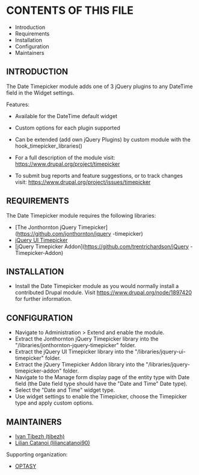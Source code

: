 # CONTENTS OF THIS FILE

 * Introduction
 * Requirements
 * Installation
 * Configuration
 * Maintainers


## INTRODUCTION

The Date Timepicker module adds one of 3 jQuery plugins to any DateTime field in
the Widget settings.

Features:
- Available for the DateTime default widget
- Custom options for each plugin supported
- Can be extended (add own jQuery Plugins) by custom module with the
  hook_timepicker_libraries()

- For a full description of the module visit:
  https://www.drupal.org/project/timepicker

- To submit bug reports and feature suggestions, or to track changes visit:
  https://www.drupal.org/project/issues/timepicker


## REQUIREMENTS

The Date Timepicker module requires the following libraries:

- [The Jonthornton jQuery Timepicker](https://github.com/jonthornton/jquery
-timepicker)
- [jQuery UI Timepicker](https://fgelinas.com/code/timepicker/)
- [jQuery Timepicker Addon](https://github.com/trentrichardson/jQuery
-Timepicker-Addon)


## INSTALLATION

- Install the Date Timepicker module as you would normally install a
  contributed Drupal module. Visit https://www.drupal.org/node/1897420 for
  further information.


## CONFIGURATION

- Navigate to Administration > Extend and enable the module.
- Extract the Jonthornton jQuery Timepicker library into the
  "/libraries/jonthornton-jquery-timepicker" folder.
- Extract the jQuery UI Timepicker library into the
  "/libraries/jquery-ui-timepicker" folder.
- Extract the jQuery Timepicker Addon library into the
  "/libraries/jquery-timepicker-addon" folder.
- Navigate to the Manage form display page of the entity type with Date
  field (the Date field type should have the "Date and Time" Date type).
- Select the "Date and Time" widget type.
- Use widget settings to enable the Timepicker, choose the Timepicker type
  and apply custom options.


MAINTAINERS
-----------

- [Ivan Tibezh (tibezh)](https://www.drupal.org/u/tibezh)
- [Lilian Catanoi (liliancatanoi90)](https://www.drupal.org/u/liliancatanoi90)

Supporting organization:

- [OPTASY](https://www.drupal.org/optasy)
